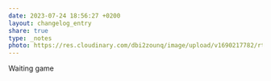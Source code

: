 ```yaml
---
date: 2023-07-24 18:56:27 +0200
layout: changelog_entry
share: true
type: _notes
photo: https://res.cloudinary.com/dbi2zounq/image/upload/v1690217782/rtwvx4mbys3xytgeef2j.jpg
---
```

Waiting game
